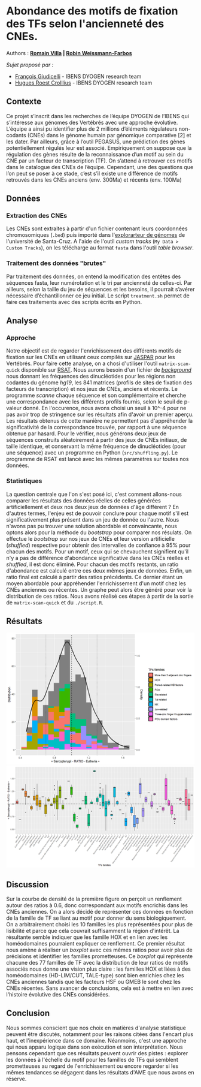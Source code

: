 # Abondance des motifs de fixation des TFs selon l'ancienneté des CNEs.
Authors : **[Romain Villa](mailto:rvilla@edu.bio.ens.psl.eu) | [Robin Weissmann-Farbos](mailto:weissman@edu.bio.ens.psl.eu)**

_Sujet proposé par :_
* [François Giudicelli](mailto:francois.giudicelli@ens.fr) - IBENS DYOGEN research team
* [Hugues Roest Crolllius](mailto:hrc@bio.ens.psl.eu) - IBENS DYOGEN research team

## Contexte
Ce projet s’inscrit dans les recherches de l’équipe DYOGEN de l’IBENS qui s’intéresse aux génomes des Vertébrés avec une approche évolutive. L’équipe a ainsi pu identifier plus de 2 millions d’éléments régulateurs non-codants (CNEs) dans le génome humain par génomique comparative [2] et les dater.
Par ailleurs, grâce à l’outil PEGASUS, une prédiction des gènes potentiellement régulés leur est associé. Empiriquement on suppose que la régulation des gènes résulte de la reconnaissance d’un motif au sein du CNE par un facteur de transcription (TF). On s’attend à retrouver ces motifs dans le catalogue des CNEs
de l’équipe. Cependant, une des questions que l’on peut se poser à ce stade, c’est s’il existe une différence de motifs retrouvés dans les CNEs anciens (env. 300Ma) et récents (env. 100Ma)
## Données
### Extraction des CNEs
Les CNEs sont extraites à partir d'un fichier contenant leurs coordonnées chromosomiques (```.bed```) puis importé dans l'[explorarteur de génomes](https://genome.ucsc.edu/) de l'université de Santa-Cruz. A l'aide de l'outil *custom tracks* (```My Data > Custom Tracks```), on les télécharge au format ```fasta``` dans l'outil *table browser*.
### Traitement des données "brutes"
Par traitement des données, on entend la modification des entêtes des séquences fasta, leur numérotation et le tri par ancienneté de celles-ci. Par ailleurs, selon la taille du jeu de séquences et les besoins, il pourrait s’avérer nécessaire d’échantillonner ce jeu initial. Le script ```treatment.sh``` permet de faire ces traitements avec des scripts écrits en Python.
## Analyse
### Approche
Notre objectif est de regarder l'enrichissement des différents motifs de fixation sur les CNEs en utilisant ceux compilés sur [JASPAR](https://jaspar.genereg.net/download/data/2022/CORE/JASPAR2022_CORE_vertebrates_non-redundant_pfms_transfac.txt) pour les Vertébrés. Pour faire cette analyse, on a chosi d'utiliser l'outil ```matrix-scan-quick``` disponible sur [RSAT](http://rsat.sb-roscoff.fr/). Nous aurons besoin d'un fichier de [_background_](https://rsat.eead.csic.es/plants/data/genomes/Homo_sapiens_GRCh37/oligo-frequencies/2nt_upstream-noorf_Homo_sapiens_GRCh37-noov-1str.freq.gz) nous donnant les fréquences des dinucléotides pour les régions non codantes du génome _hg19_, les 841 matrices (profils de sites de fixation des facteurs de transcription) et nos jeux de CNEs, anciens et récents. Le programme _scanne_ chaque séquence et son complémentaire et cherche une correspondance avec les différents profils fournis, selon le seuil de p-valeur donné. En l'occurence, nous avons choisi un seuil à 10^-4 pour ne pas avoir trop de stringence sur les résultats afin d'avoir un premier aperçu. Les résultats obtenus de cette manière ne permettent pas d'appréhender la significativité de la correspondance trouvée, par rapport à une séquence obtenue par hasard. Pour le vérifier, nous générons deux jeux de séquences construits aléatoirement à partir des jeux de CNEs initiaux, de taille identique, et conservant la même fréquence de dinucléotides (pour une séquence) avec un programme en Python (```src/shuffling.py```).  Le programme de RSAT est lancé avec les mêmes paramètres sur toutes nos données.
### Statistiques
La question centrale que l'on s'est posé ici, c'est comment allons-nous comparer les résultats des données réelles de celles générées artificiellement et deux nos deux jeux de données d'âge différent ?
En d'autres termes, l'enjeu est de pouvoir conclure pour chaque motif s'il est significativement plus présent dans un jeu de donnée ou l'autre. Nous n'avons pas pu trouver une solution abordable et convaincante, nous optons alors pour la méthode du _bootstrap_ pour comparer nos résulats.
On effectue le _bootstrap_ sur nos jeux de CNEs et leur version artificielle (_shuffled_) respective pour obtenir des intervalles de confiance à 95% pour chacun des motifs. Pour un motif, ceux qui se chevauchent signifient qu'il n'y a pas de différence d'abondance significative dans les CNEs réelles et _shuffled_, il est donc éliminé. Pour chacun des motifs restants, un ratio d'abondance est calculé entre ces deux mêmes jeux de données. Enfin, un ratio final est calculé à partir des ratios précédents. Ce dernier étant un moyen abordable pour appréhender l'enrichissement d'un motif chez les CNEs anciennes ou récentes. Un graphe peut alors être généré pour voir la distribution de ces ratios. Nous avons réalisé ces étapes à partir de la sortie de ```matrix-scan-quick``` et du ```./script.R```.
## Résultats
![Histogramme et courbe de densité de la distribution des ratios](./plots/histo_curve_10.png?raw=true)
![Boxplot des distributions des ratios par famille de TF associé au motif](./plots/all.png?raw=true)
## Discussion
Sur la courbe de densité de la première figure on perçoit un renflement autour des ratios à 0.6, donc correspondant aux motifs encrichis dans les CNEs anciennes. On a alors décidé de représenter ces données en fonction de la famille de TF se liant au motif pour donner du sens biologiquement. On a arbitrairement choisi les 10 familles les plus représentées pour plus de lisibilité et parce que cela couvrait suffisamment la région d'intérêt. La résultante semble indiquer que les famille HOX et en lien avec les homéodomaines pourraient expliquer ce renflement. Ce premier résultat nous amène à réaliser un _boxplot_ avec ces mêmes ratios pour avoir plus de précisions et identifier les familles prometteuses. Ce _boxplot_ qui représente chacune des 77 familles de TF avec la distribution de leur ratios de motifs associés nous donne une vision plus claire : les familles HOX et liées à des homéodomaines (HD-LIM/CUT, TALE-type) sont bien enrichies chez les CNEs anciennes tandis que les facteurs HSF ou GMEB le sont chez les CNEs récentes. Sans avancer de conclusions, cela est à mettre en lien avec l'histoire évolutive des CNEs considérées.
## Conclusion
Nous sommes conscient que nos choix en matières d'analyse statistique peuvent être discutés, notamment pour les raisons citées dans l'encart plus haut, et l'inexpérience dans ce domaine. Néanmoins, c'est une approche qui nous apparu logique dans son exécution et son interprétation. Nous pensons cependant que ces résultats peuvent ouvrir des pistes : explorer les données à l'échelle du motif pour les familles de TFs qui semblent prometteuses au regard de l'enrichissement ou encore regarder si les mêmes tendances se dégagent dans les résultats d'AME que nous avons en réserve.
